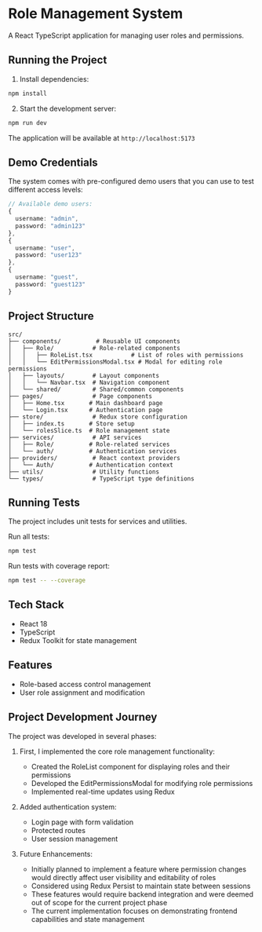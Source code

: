 # Role Management System

A React TypeScript application for managing user roles and permissions.

## Running the Project


1. Install dependencies:
```bash
npm install
```

2. Start the development server:
```bash
npm run dev
```

The application will be available at `http://localhost:5173`

## Demo Credentials

The system comes with pre-configured demo users that you can use to test different access levels:

```typescript
// Available demo users:
{
  username: "admin",
  password: "admin123"
},
{
  username: "user",
  password: "user123"
},
{
  username: "guest",
  password: "guest123"
}
```

## Project Structure

```
src/
├── components/          # Reusable UI components
│   ├── Role/           # Role-related components
│   │   ├── RoleList.tsx           # List of roles with permissions
│   │   └── EditPermissionsModal.tsx # Modal for editing role permissions
│   ├── layouts/        # Layout components
│   │   └── Navbar.tsx  # Navigation component
│   └── shared/         # Shared/common components
├── pages/              # Page components
│   ├── Home.tsx       # Main dashboard page
│   └── Login.tsx      # Authentication page
├── store/              # Redux store configuration
│   ├── index.ts       # Store setup
│   └── rolesSlice.ts  # Role management state
├── services/           # API services
│   ├── Role/          # Role-related services
│   └── auth/          # Authentication services
├── providers/          # React context providers
│   └── Auth/          # Authentication context
├── utils/              # Utility functions
└── types/              # TypeScript type definitions
```

## Running Tests

The project includes unit tests for services and utilities.

Run all tests:
```bash
npm test
```

Run tests with coverage report:
```bash
npm test -- --coverage
```

## Tech Stack

- React 18
- TypeScript
- Redux Toolkit for state management

## Features

-  Role-based access control management
-  User role assignment and modification

## Project Development Journey

The project was developed in several phases:

1. First, I implemented the core role management functionality:
   - Created the RoleList component for displaying roles and their permissions
   - Developed the EditPermissionsModal for modifying role permissions
   - Implemented real-time updates using Redux

2. Added authentication system:
   - Login page with form validation
   - Protected routes
   - User session management

3. Future Enhancements:
   - Initially planned to implement a feature where permission changes would directly affect user visibility and editability of roles
   - Considered using Redux Persist to maintain state between sessions
   - These features would require backend integration and were deemed out of scope for the current project phase
   - The current implementation focuses on demonstrating frontend capabilities and state management


